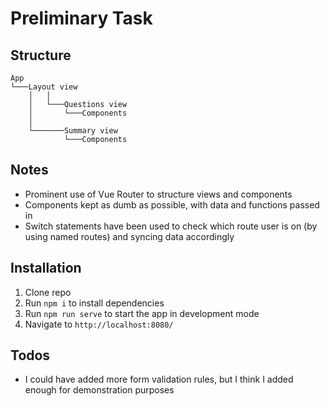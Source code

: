 # Preliminary Task

## Structure

```
App
└───Layout view
    │   │
    │   └───Questions view
    │       └───Components
    │
    └───────Summary view
            └───Components
```

## Notes

- Prominent use of Vue Router to structure views and components
- Components kept as dumb as possible, with data and functions passed in
- Switch statements have been used to check which route user is on (by using named routes) and syncing data accordingly

## Installation

1. Clone repo
2. Run `npm i` to install dependencies
5. Run `npm run serve` to start the app in development mode
6.  Navigate to `http://localhost:8080/`

## Todos

- I could have added more form validation rules, but I think I added enough for demonstration purposes
